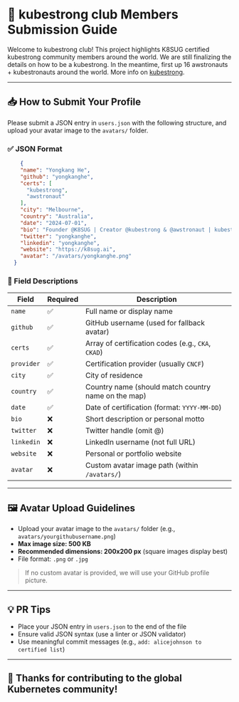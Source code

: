 # 📘 kubestrong club Members Submission Guide

Welcome to kubestrong club! This project highlights K8SUG certified kubestrong community members around the world. We are still finalizing the details on how to be a kubestrong. In the meantime, first up 16 awstronauts + kubestronauts around the world. More info on [kubestrong](https://linkedin.com/company/kubestrong).

---

## 📥 How to Submit Your Profile

Please submit a JSON entry in `users.json` with the following structure, and upload your avatar image to the `avatars/` folder.

### ✅ JSON Format
```json
    {
    "name": "Yongkang He",
    "github": "yongkanghe",
    "certs": [
      "kubestrong",
      "awstronaut"
    ],
    "city": "Melbourne",
    "country": "Australia",
    "date": "2024-07-01",
    "bio": "Founder @K8SUG | Creator @kubestrong & @awstronaut | kubestronaut | Akamai Advocate | AWS Builder | Azure MVP | Google GDE | Alibaba MVP | Multi-Cloud | Community Reach | DevRel | 100K Social Reach",
    "twitter": "yongkanghe",
    "linkedin": "yongkanghe",
    "website": "https://k8sug.ai",
    "avatar": "/avatars/yongkanghe.png"
  }
```

### 📌 Field Descriptions
| Field      | Required | Description |
|------------|----------|-------------|
| `name`     | ✅       | Full name or display name |
| `github`   | ✅       | GitHub username (used for fallback avatar) |
| `certs`    | ✅       | Array of certification codes (e.g., `CKA`, `CKAD`) |
| `provider` | ✅       | Certification provider (usually `CNCF`) |
| `city`     | ✅       | City of residence |
| `country`  | ✅       | Country name (should match country name on the map) |
| `date`     | ✅       | Date of certification (format: `YYYY-MM-DD`) |
| `bio`      | ❌       | Short description or personal motto |
| `twitter`  | ❌       | Twitter handle (omit @) |
| `linkedin` | ❌       | LinkedIn username (not full URL) |
| `website`  | ❌       | Personal or portfolio website |
| `avatar`   | ❌       | Custom avatar image path (within `/avatars/`) |

---

## 🖼️ Avatar Upload Guidelines
- Upload your avatar image to the `avatars/` folder (e.g., `avatars/yourgithubusername.png`)
- **Max image size: 500 KB**
- **Recommended dimensions: 200x200 px** (square images display best)
- File format: `.png` or `.jpg`

> If no custom avatar is provided, we will use your GitHub profile picture.

---

## 💡 PR Tips
- Place your JSON entry in `users.json` to the end of the file
- Ensure valid JSON syntax (use a linter or JSON validator)
- Use meaningful commit messages (e.g., `add: alicejohnson to certified list`)

---

## 🙌 Thanks for contributing to the global Kubernetes community!

